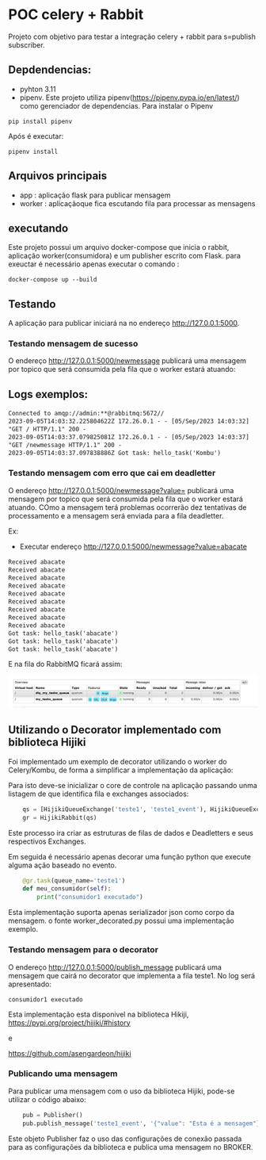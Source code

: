 # POC celery + Rabbit
Projeto com objetivo para testar a integração celery + rabbit para s=publish subscriber.

## Depdendencias:
- pyhton 3.11
- pipenv. Este projeto utiliza pipenv(https://pipenv.pypa.io/en/latest/) como gerenciador de dependencias. 
Para instalar o Pipenv
```shell
pip install pipenv
```

Após é executar:
```shell
pipenv install
```

## Arquivos principais
- app : aplicação flask para publicar mensagem
- worker : aplicaçãoque fica escutando fila para processar as mensagens


## executando
Este projeto possui um arquivo docker-compose que inicia o rabbit, aplicação worker(consumidora) e um publisher escrito com Flask.
para exeuctar é necessário apenas executar o comando :
```shell
docker-compose up --build
```

## Testando

A aplicação para publicar iniciará na no endereço http://127.0.0.1:5000. 
### Testando mensagem de sucesso
O endereço http://127.0.0.1:5000/newmessage publicará uma mensagem por topico que será consumida pela fila que o worker estará atuando:

## Logs exemplos:
```
Connected to amqp://admin:**@rabbitmq:5672//
2023-09-05T14:03:32.225804622Z 172.26.0.1 - - [05/Sep/2023 14:03:32] "GET / HTTP/1.1" 200 -
2023-09-05T14:03:37.079825081Z 172.26.0.1 - - [05/Sep/2023 14:03:37] "GET /newmessage HTTP/1.1" 200 -
2023-09-05T14:03:37.097838886Z Got task: hello_task('Kombu')
```

### Testando mensagem com erro que cai em deadletter
O endereço http://127.0.0.1:5000/newmessage?value=<valor diferente de Kombu> publicará uma mensagem por topico que será consumida pela fila que o worker estará atuando. COmo a mensagem terá problemas ocorrerão dez tentativas de processamento e a mensagem será enviada para a fila deadletter.

Ex: 
- Executar endereço http://127.0.0.1:5000/newmessage?value=abacate

```
Received abacate
Received abacate
Received abacate
Received abacate
Received abacate
Received abacate
Received abacate
Received abacate
Received abacate
Got task: hello_task('abacate')
Got task: hello_task('abacate')
Got task: hello_task('abacate')
```
E na fila do RabbitMQ ficará assim:

![Fila DLQ RabbitMQ](documents/images/dlq-rabbitmq.png "Fila DLQ RabbitMQ")


## Utilizando o Decorator implementado com  biblioteca Hijiki
Foi implementado um exemplo de decorator utilizando o worker do Celery/Kombu, de forma a simplificar a implementação da aplicação:

Para isto deve-se inicializar o core de controle na aplicação passando unma listagem de que identifica fila e exchanges associados:
```python
    qs = [HijikiQueueExchange('teste1', 'teste1_event'), HijikiQueueExchange('teste2', 'teste2_event')]
    gr = HijikiRabbit(qs)
```
Este processo ira criar as estruturas de filas de dados e Deadletters e seus respectivos Exchanges.

Em seguida é necessário apenas decorar uma função python que execute alguma ação baseado no evento.

```python
    @gr.task(queue_name='teste1')
    def meu_consumidor(self):
        print("consumidor1 executado")
```

Esta implementação suporta apenas serializador json como corpo da mensagem.
o fonte  worker_decorated.py possui uma implementação exemplo.

### Testando mensagem para o decorator
O endereço http://127.0.0.1:5000/publish_message publicará uma mensagem que cairá no decorator que implementa a fila teste1. No log será apresentado:

```
consumidor1 executado
```

Esta implementação esta disponivel na biblioteca Hikiji, 
https://pypi.org/project/hijiki/#history

e 

https://github.com/asengardeon/hijiki

### Publicando uma mensagem
Para publicar uma mensagem com o uso da biblioteca Hijiki, pode-se utilizar o código abaixo:

```python
    pub = Publisher()
    pub.publish_message('teste1_event', '{"value": "Esta é a mensagem"}')
```

Este objeto Publisher faz o uso das configurações de conexão passada para as configurações da biblioteca e publica uma mensagem no BROKER.

